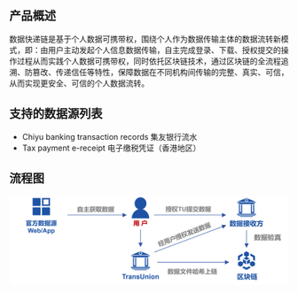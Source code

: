 ## 产品概述
数据快递链是基于个人数据可携带权，围绕个人作为数据传输主体的数据流转新模式，即：由用户主动发起个人信息数据传输，自主完成登录、下载、授权提交的操作过程从而实践个人数据可携带权，同时依托区块链技术，通过区块链的全流程追溯、防篡改、传递信任等特性，保障数据在不同机构间传输的完整、真实、可信，从而实现更安全、可信的个人数据流转。

## 支持的数据源列表
* Chiyu banking transaction records   集友银行流水
* Tax payment e-receipt  电子缴税凭证（香港地区）

## 流程图
![流程图](./1-1.png)